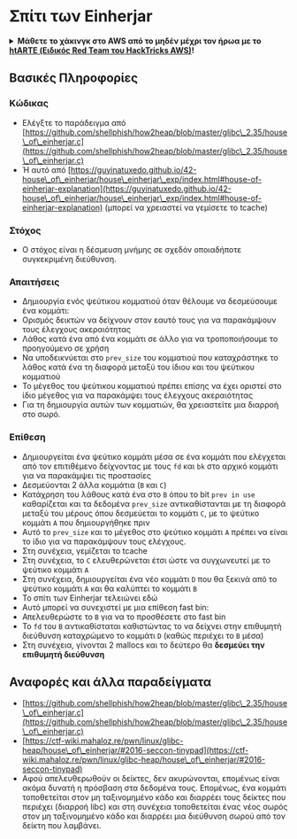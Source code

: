 # Σπίτι των Einherjar

<details>

<summary><strong>Μάθετε το χάκινγκ στο AWS από το μηδέν μέχρι τον ήρωα με το</strong> <a href="https://training.hacktricks.xyz/courses/arte"><strong>htARTE (Ειδικός Red Team του HackTricks AWS)</strong></a><strong>!</strong></summary>

Άλλοι τρόποι υποστήριξης του HackTricks:

* Αν θέλετε να δείτε την **εταιρεία σας διαφημισμένη στο HackTricks** ή να **κατεβάσετε το HackTricks σε μορφή PDF** ελέγξτε τα [**ΣΧΕΔΙΑ ΣΥΝΔΡΟΜΗΣ**](https://github.com/sponsors/carlospolop)!
* Αποκτήστε το [**επίσημο PEASS & HackTricks swag**](https://peass.creator-spring.com)
* Ανακαλύψτε [**την Οικογένεια PEASS**](https://opensea.io/collection/the-peass-family), τη συλλογή μας από αποκλειστικά [**NFTs**](https://opensea.io/collection/the-peass-family)
* **Εγγραφείτε** στην 💬 [**ομάδα Discord**](https://discord.gg/hRep4RUj7f) ή στην [**ομάδα τηλεγραφήματος**](https://t.me/peass) ή **ακολουθήστε** μας στο **Twitter** 🐦 [**@hacktricks\_live**](https://twitter.com/hacktricks\_live)**.**
* **Μοιραστείτε τα χάκινγκ κόλπα σας υποβάλλοντας PRs** στα [**HackTricks**](https://github.com/carlospolop/hacktricks) και [**HackTricks Cloud**](https://github.com/carlospolop/hacktricks-cloud) αποθετήρια του GitHub.

</details>

## Βασικές Πληροφορίες

### Κώδικας

* Ελέγξτε το παράδειγμα από [https://github.com/shellphish/how2heap/blob/master/glibc\_2.35/house\_of\_einherjar.c](https://github.com/shellphish/how2heap/blob/master/glibc\_2.35/house\_of\_einherjar.c)
* Ή αυτό από [https://guyinatuxedo.github.io/42-house\_of\_einherjar/house\_einherjar\_exp/index.html#house-of-einherjar-explanation](https://guyinatuxedo.github.io/42-house\_of\_einherjar/house\_einherjar\_exp/index.html#house-of-einherjar-explanation) (μπορεί να χρειαστεί να γεμίσετε το tcache)

### Στόχος

* Ο στόχος είναι η δέσμευση μνήμης σε σχεδόν οποιαδήποτε συγκεκριμένη διεύθυνση.

### Απαιτήσεις

* Δημιουργία ενός ψεύτικου κομματιού όταν θέλουμε να δεσμεύσουμε ένα κομμάτι:
* Ορισμός δεικτών να δείχνουν στον εαυτό τους για να παρακάμψουν τους έλεγχους ακεραιότητας
* Λάθος κατά ένα από ένα κομμάτι σε άλλο για να τροποποιήσουμε το προηγούμενο σε χρήση
* Να υποδεικνύεται στο `prev_size` του κομματιού που καταχράστηκε το λάθος κατά ένα τη διαφορά μεταξύ του ίδιου και του ψεύτικου κομματιού
* Το μέγεθος του ψεύτικου κομματιού πρέπει επίσης να έχει οριστεί στο ίδιο μέγεθος για να παρακάμψει τους έλεγχους ακεραιότητας
* Για τη δημιουργία αυτών των κομματιών, θα χρειαστείτε μια διαρροή στο σωρό.

### Επίθεση

* Δημιουργείται ένα ψεύτικο κομμάτι μέσα σε ένα κομμάτι που ελέγχεται από τον επιτιθέμενο δείχνοντας με τους `fd` και `bk` στο αρχικό κομμάτι για να παρακάμψει τις προστασίες
* Δεσμεύονται 2 άλλα κομμάτια (`B` και `C`)
* Κατάχρηση του λάθους κατά ένα στο `B` όπου το bit `prev in use` καθαρίζεται και τα δεδομένα `prev_size` αντικαθίστανται με τη διαφορά μεταξύ του μέρους όπου δεσμεύεται το κομμάτι `C`, με το ψεύτικο κομμάτι `A` που δημιουργήθηκε πριν
* Αυτό το `prev_size` και το μέγεθος στο ψεύτικο κομμάτι `A` πρέπει να είναι το ίδιο για να παρακάμψουν τους ελέγχους.
* Στη συνέχεια, γεμίζεται το tcache
* Στη συνέχεια, το `C` ελευθερώνεται έτσι ώστε να συγχωνευτεί με το ψεύτικο κομμάτι `A`
* Στη συνέχεια, δημιουργείται ένα νέο κομμάτι `D` που θα ξεκινά από το ψεύτικο κομμάτι `A` και θα καλύπτει το κομμάτι `B`
* Το σπίτι των Einherjar τελειώνει εδώ
* Αυτό μπορεί να συνεχιστεί με μια επίθεση fast bin:
* Απελευθερώστε το `B` για να το προσθέσετε στο fast bin
* Το `fd` του `B` αντικαθίσταται καθιστώντας το να δείχνει στην επιθυμητή διεύθυνση καταχρώμενο το κομμάτι `D` (καθώς περιέχει το `B` μέσα)&#x20;
* Στη συνέχεια, γίνονται 2 mallocs και το δεύτερο θα **δεσμεύει την επιθυμητή διεύθυνση**

## Αναφορές και άλλα παραδείγματα

* [https://github.com/shellphish/how2heap/blob/master/glibc\_2.35/house\_of\_einherjar.c](https://github.com/shellphish/how2heap/blob/master/glibc\_2.35/house\_of\_einherjar.c)
* [https://ctf-wiki.mahaloz.re/pwn/linux/glibc-heap/house\_of\_einherjar/#2016-seccon-tinypad](https://ctf-wiki.mahaloz.re/pwn/linux/glibc-heap/house\_of\_einherjar/#2016-seccon-tinypad)
* Αφού απελευθερωθούν οι δείκτες, δεν ακυρώνονται, επομένως είναι ακόμα δυνατή η πρόσβαση στα δεδομένα τους. Επομένως, ένα κομμάτι τοποθετείται στον μη ταξινομημένο κάδο και διαρρέει τους δείκτες που περιέχει (διαρροή libc) και στη συνέχεια τοποθετείται ένας νέος σωρός στον μη ταξινομημένο κάδο και διαρρέει μια διεύθυνση σωρού από τον δείκτη που λαμβάνει.
